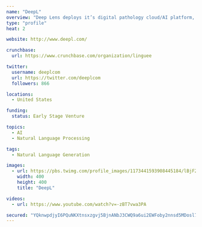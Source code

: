 ```yaml
---
name: "DeepL"
overview: "Deep Lens deploys it’s digital pathology cloud/AI platform, VIPER, to pathology labs worldwide and identifies patients for clinical trials in oncology."
type: "profile"
heat: 2

website: http://www.deepl.com/

crunchbase:
  url: https://www.crunchbase.com/organization/linguee

twitter:
  username: deeplcom
  url: https://twitter.com/deeplcom
  followers: 866

locations:
  - United States

funding:
  status: Early Stage Venture

topics:
  - AI
  - Natural Language Processing

tags:
  - Natural Language Generation

images:
  - url: https://pbs.twimg.com/profile_images/1173441593908445184/lBjF20N__400x400.jpg
    width: 400
    height: 400
    title: "DeepL"

videos:
  - url: https://www.youtube.com/watch?v=-zBT7vwa3PA

secured: "YQknwpdjyI6PQuNKXtnsxzgvj5BjnANbJ3CWQ9a6ui2EWFoby2nnsd5MDosl7nJClqBKD3wbTHz8ss7uQutIaBzU/U9b8YUJV3nrBs3YoPho5Wqr3rylFknS1XDn4+4gk+sXmb/vB/NL5zi5luw0VBkQZW57W+Rr35fEYWJhw3RgwUigljmL8TDAbaKvZCJbEtd/Mr8RKxzYrlyBIuv3ZNWT+OjELfAhNO9zDqv/0Arop2mv8h9XLx3xesGIGLKt+sP5HP8vmExj+ku/Zm/tK1H2L21W9aGZydCtjKJXgkMVp/GxXR9TVOaD50trQJ45;SVVCeiIW83nL3cIQ1TIJJQ=="
---
```


